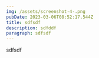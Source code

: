 ```yaml
---
img: /assets/screenshot-4-.png
pubDate: 2023-03-06T08:52:17.544Z
title: sdfsdf
description: sdfddf
paragraph: sdfsdf
---
```

s﻿dfsdf